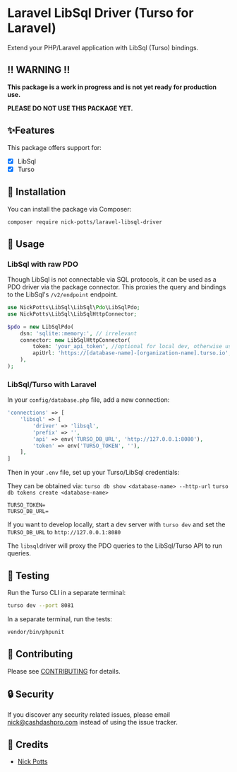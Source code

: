 # Laravel LibSql Driver (Turso for Laravel)

Extend your PHP/Laravel application with LibSql (Turso) bindings.

## !! WARNING !!

**This package is a work in progress and is not yet ready for production use.**

**PLEASE DO NOT USE THIS PACKAGE YET.**

## ✨Features

This package offers support for:

- [x] LibSql
- [x] Turso

## 🚀 Installation

You can install the package via Composer:

```bash
composer require nick-potts/laravel-libsql-driver
```

## 🙌 Usage

### LibSql with raw PDO

Though LibSql is not connectable via SQL protocols, it can be used as a PDO driver via the package connector. This
proxies the query and bindings to the LibSql's `/v2/endpoint` endpoint.

```php
use NickPotts\LibSql\LibSql\Pdo\LibSqlPdo;
use NickPotts\LibSql\LibSqlHttpConnector;

$pdo = new LibSqlPdo(
    dsn: 'sqlite::memory:', // irrelevant
    connector: new LibSqlHttpConnector(
        token: 'your_api_token', //optional for local dev, otherwise use your Turso/LibSql token
        apiUrl: 'https://[database-name]-[organization-name].turso.io', // as shown by the Turso UI
    ),
);
```

### LibSql/Turso with Laravel

In your `config/database.php` file, add a new connection:

```php
'connections' => [
    'libsql' => [
        'driver' => 'libsql',
        'prefix' => '',
        'api' => env('TURSO_DB_URL', 'http://127.0.0.1:8080'),
        'token' => env('TURSO_TOKEN', ''),
    ],
]
```

Then in your `.env` file, set up your Turso/LibSql credentials:

They can be obtained via:
`turso db show <database-name> --http-url`
`turso db tokens create <database-name>`

```
TURSO_TOKEN=
TURSO_DB_URL=
```

If you want to develop locally, start a dev server with `turso dev` and set the `TURSO_DB_URL`
to `http://127.0.0.1:8080`

The `libsql`driver will proxy the PDO queries to the LibSql/Turso API to run queries.

## 🐛 Testing

Run the Turso CLI in a separate terminal:

```bash
turso dev --port 8081
```

In a separate terminal, run the tests:

``` bash
vendor/bin/phpunit
```

## 🤝 Contributing

Please see [CONTRIBUTING](CONTRIBUTING.md) for details.

## 🔒 Security

If you discover any security related issues, please email <nick@cashdashpro.com> instead of using the issue tracker.

## 🎉 Credits

- [Nick Potts](https://github.com/nick-potts)
